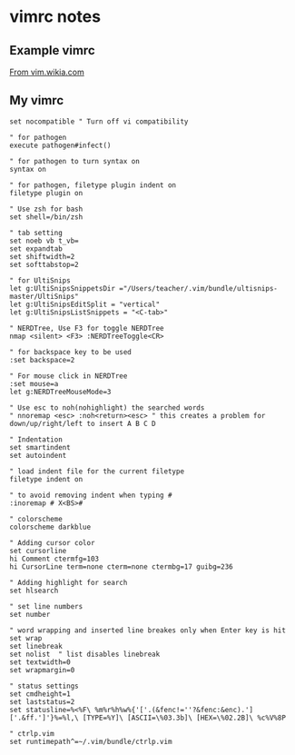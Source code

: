 # vimrc notes

## Example vimrc

[From vim.wikia.com](http://vim.wikia.com/wiki/Example_vimrc)

## My vimrc

    set nocompatible " Turn off vi compatibility

    " for pathogen
    execute pathogen#infect()
    
    " for pathogen to turn syntax on
    syntax on

    " for pathogen, filetype plugin indent on
    filetype plugin on

    " Use zsh for bash
    set shell=/bin/zsh

    " tab setting
    set noeb vb t_vb=
    set expandtab
    set shiftwidth=2
    set softtabstop=2

    " for UltiSnips
    let g:UltiSnipsSnippetsDir ="/Users/teacher/.vim/bundle/ultisnips-master/UltiSnips"
    let g:UltiSnipsEditSplit = "vertical" 
    let g:UltiSnipsListSnippets = "<C-tab>"

    " NERDTree, Use F3 for toggle NERDTree
    nmap <silent> <F3> :NERDTreeToggle<CR>

    " for backspace key to be used
    :set backspace=2

    " For mouse click in NERDTree
    :set mouse=a
    let g:NERDTreeMouseMode=3 

    " Use esc to noh(nohighlight) the searched words
    " nnoremap <esc> :noh<return><esc> " this creates a problem for down/up/right/left to insert A B C D

    " Indentation
    set smartindent
    set autoindent

    " load indent file for the current filetype
    filetype indent on

    " to avoid removing indent when typing #
    :inoremap # X<BS>#

    " colorscheme
    colorscheme darkblue

    " Adding cursor color 
    set cursorline
    hi Comment ctermfg=103
    hi CursorLine term=none cterm=none ctermbg=17 guibg=236

    " Adding highlight for search
    set hlsearch

    " set line numbers
    set number

    " word wrapping and inserted line breakes only when Enter key is hit
    set wrap
    set linebreak
    set nolist  " list disables linebreak
    set textwidth=0
    set wrapmargin=0

    " status settings
    set cmdheight=1
    set laststatus=2
    set statusline=%<%F\ %m%r%h%w%{'['.(&fenc!=''?&fenc:&enc).']['.&ff.']'}%=%l,\ [TYPE=%Y]\ [ASCII=\%03.3b]\ [HEX=\%02.2B]\ %c%V%8P

    " ctrlp.vim 
    set runtimepath^=~/.vim/bundle/ctrlp.vim
